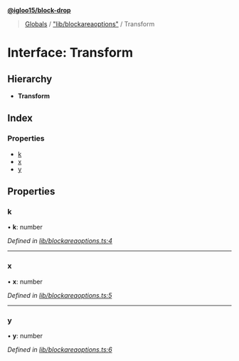 **[@igloo15/block-drop](../README.md)**

> [Globals](../globals.md) / ["lib/blockareaoptions"](../modules/_lib_blockareaoptions_.md) / Transform

# Interface: Transform

## Hierarchy

* **Transform**

## Index

### Properties

* [k](_lib_blockareaoptions_.transform.md#k)
* [x](_lib_blockareaoptions_.transform.md#x)
* [y](_lib_blockareaoptions_.transform.md#y)

## Properties

### k

•  **k**: number

*Defined in [lib/blockareaoptions.ts:4](https://github.com/igloo15/block-drop/blob/8f4b6bb/src/lib/blockareaoptions.ts#L4)*

___

### x

•  **x**: number

*Defined in [lib/blockareaoptions.ts:5](https://github.com/igloo15/block-drop/blob/8f4b6bb/src/lib/blockareaoptions.ts#L5)*

___

### y

•  **y**: number

*Defined in [lib/blockareaoptions.ts:6](https://github.com/igloo15/block-drop/blob/8f4b6bb/src/lib/blockareaoptions.ts#L6)*
